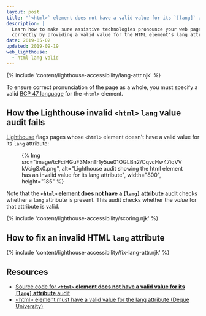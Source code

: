 ```yaml
---
layout: post
title: "`<html>` element does not have a valid value for its `[lang]` attribute"
description: |
  Learn how to make sure assistive technologies pronounce your web page's content
  correctly by providing a valid value for the HTML element's lang attribute.
date: 2019-05-02
updated: 2019-09-19
web_lighthouse:
  - html-lang-valid
---
```


{% include 'content/lighthouse-accessibility/lang-attr.njk' %}

To ensure correct pronunciation of the page as a whole,
you must specify a valid
<a href="https://www.w3.org/International/questions/qa-choosing-language-tags#question" rel="noopener">BCP 47 language</a>
for the `<html>` element.

## How the Lighthouse invalid `<html>` `lang` value audit fails

[Lighthouse](https://developers.google.com/web/tools/lighthouse/)
flags pages whose `<html>` element doesn't have a valid value
for its `lang` attribute:

<figure>
  {% Img src="image/tcFciHGuF3MxnTr1y5ue01OGLBn2/CqvcHw47iqVVkVcigSx0.png", alt="Lighthouse audit showing the html element has an invalid value for its lang attribute", width="800", height="185" %}
</figure>

Note that the [**`<html>` element does not have a `[lang]` attribute** audit](/html-has-lang)
checks whether a `lang` attribute is present.
This audit checks whether the _value_ for that attribute is valid.

{% include 'content/lighthouse-accessibility/scoring.njk' %}

## How to fix an invalid HTML `lang` attribute

{% include 'content/lighthouse-accessibility/fix-lang-attr.njk' %}

## Resources

- <a href="https://github.com/GoogleChrome/lighthouse/blob/master/lighthouse-core/audits/accessibility/html-lang-valid.js" rel="noopener">Source code for **`<html>` element does not have a valid value for its `[lang]` attribute** audit</a>
- <a href="https://dequeuniversity.com/rules/axe/3.3/html-lang-valid" rel="noopener">&#60;html&#62; element must have a valid value for the lang attribute (Deque University)</a>
